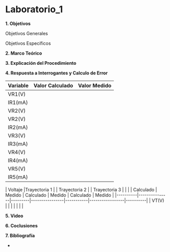 # Laboratorio_1

__1. Objetivos__

Objetivos Generales 

Objetivos Específicos 

__2. Marco Teórico__ 



__3. Explicación del Procedimiento__


__4. Respuesta a Interrogantes y Calculo de Error__

| Variable |Valor Calculado | Valor Medido |
|----------|----------------|--------------|
| VR1(V)   |                |              |
| IR1(mA)  |                |              |
| VR2(V)   |                |              |
| VR2(V)   |                |              |
| IR2(mA)  |                |              |
| VR3(V)   |                |              |
| IR3(mA)  |                |              |
| VR4(V)   |                |              |
| IR4(mA)  |                |              |
| VR5(V)   |                |              |
| IR5(mA)  |                |              |




| Voltaje  |Trayectoria  1 |         | Trayectoria 2  |           | Trayectoria 3   |          |
|          | Calculado     |  Medido | Calculado      |  Medido   | Calculado       |  Medido  |
|----------|---------------|---------|----------------|-----------|-----------------|----------|
|   VT(V)  |               |         |                |           |                 |          |





__5. Video__


__6. Coclusiones__ 


__7. Bibliografía__

*

